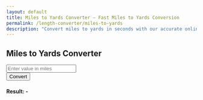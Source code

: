 ```yaml
---
layout: default
title: Miles to Yards Converter – Fast Miles to Yards Conversion
permalink: /length-converter/miles-to-yards
description: "Convert miles to yards in seconds with our accurate online tool. Great for sports, road distances, and measurement needs."
---
```


<div class="container p-4">
    <div class="card shadow-lg p-4 col-12 col-sm-8 col-md-6">
        <h2 class="text-center mb-4">Miles to Yards Converter</h2>
        <div class="mb-3">
            <input type="number" id="inputValue" class="form-control shadow" placeholder="Enter value in miles">
        </div>
        <button class="btn btn-primary btn-shadow w-100" onclick="convert()">Convert</button>
        <div class="mt-3">
            <h4>Result: <span id="result">-</span></h4>
        </div>
    </div>
</div>

<script>
    function convert() {
        let inputValue = document.getElementById("inputValue").value;
        let resultElement = document.getElementById("result");

        if (inputValue === "" || isNaN(inputValue)) {
            resultElement.innerText = "Please enter a valid number";
            return;
        }

        let result = inputValue * 1760; // Convert miles to yards
        resultElement.innerText = result.toFixed(2) + " yards";
    }
</script>